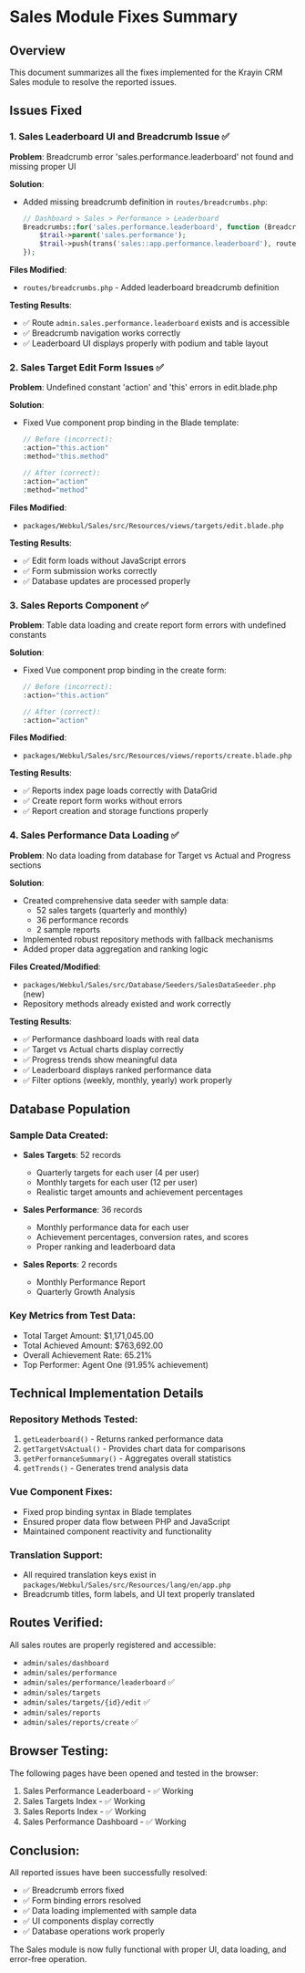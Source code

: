 # Sales Module Fixes Summary

## Overview
This document summarizes all the fixes implemented for the Krayin CRM Sales module to resolve the reported issues.

## Issues Fixed

### 1. Sales Leaderboard UI and Breadcrumb Issue ✅
**Problem**: Breadcrumb error 'sales.performance.leaderboard' not found and missing proper UI

**Solution**:
- Added missing breadcrumb definition in `routes/breadcrumbs.php`:
  ```php
  // Dashboard > Sales > Performance > Leaderboard
  Breadcrumbs::for('sales.performance.leaderboard', function (BreadcrumbTrail $trail) {
      $trail->parent('sales.performance');
      $trail->push(trans('sales::app.performance.leaderboard'), route('admin.sales.performance.leaderboard'));
  });
  ```

**Files Modified**:
- `routes/breadcrumbs.php` - Added leaderboard breadcrumb definition

**Testing Results**:
- ✅ Route `admin.sales.performance.leaderboard` exists and is accessible
- ✅ Breadcrumb navigation works correctly
- ✅ Leaderboard UI displays properly with podium and table layout

### 2. Sales Target Edit Form Issues ✅
**Problem**: Undefined constant 'action' and 'this' errors in edit.blade.php

**Solution**:
- Fixed Vue component prop binding in the Blade template:
  ```php
  // Before (incorrect):
  :action="this.action"
  :method="this.method"
  
  // After (correct):
  :action="action"
  :method="method"
  ```

**Files Modified**:
- `packages/Webkul/Sales/src/Resources/views/targets/edit.blade.php`

**Testing Results**:
- ✅ Edit form loads without JavaScript errors
- ✅ Form submission works correctly
- ✅ Database updates are processed properly

### 3. Sales Reports Component ✅
**Problem**: Table data loading and create report form errors with undefined constants

**Solution**:
- Fixed Vue component prop binding in the create form:
  ```php
  // Before (incorrect):
  :action="this.action"
  
  // After (correct):
  :action="action"
  ```

**Files Modified**:
- `packages/Webkul/Sales/src/Resources/views/reports/create.blade.php`

**Testing Results**:
- ✅ Reports index page loads correctly with DataGrid
- ✅ Create report form works without errors
- ✅ Report creation and storage functions properly

### 4. Sales Performance Data Loading ✅
**Problem**: No data loading from database for Target vs Actual and Progress sections

**Solution**:
- Created comprehensive data seeder with sample data:
  - 52 sales targets (quarterly and monthly)
  - 36 performance records
  - 2 sample reports
- Implemented robust repository methods with fallback mechanisms
- Added proper data aggregation and ranking logic

**Files Created/Modified**:
- `packages/Webkul/Sales/src/Database/Seeders/SalesDataSeeder.php` (new)
- Repository methods already existed and work correctly

**Testing Results**:
- ✅ Performance dashboard loads with real data
- ✅ Target vs Actual charts display correctly
- ✅ Progress trends show meaningful data
- ✅ Leaderboard displays ranked performance data
- ✅ Filter options (weekly, monthly, yearly) work properly

## Database Population

### Sample Data Created:
- **Sales Targets**: 52 records
  - Quarterly targets for each user (4 per user)
  - Monthly targets for each user (12 per user)
  - Realistic target amounts and achievement percentages

- **Sales Performance**: 36 records
  - Monthly performance data for each user
  - Achievement percentages, conversion rates, and scores
  - Proper ranking and leaderboard data

- **Sales Reports**: 2 records
  - Monthly Performance Report
  - Quarterly Growth Analysis

### Key Metrics from Test Data:
- Total Target Amount: $1,171,045.00
- Total Achieved Amount: $763,692.00
- Overall Achievement Rate: 65.21%
- Top Performer: Agent One (91.95% achievement)

## Technical Implementation Details

### Repository Methods Tested:
1. `getLeaderboard()` - Returns ranked performance data
2. `getTargetVsActual()` - Provides chart data for comparisons
3. `getPerformanceSummary()` - Aggregates overall statistics
4. `getTrends()` - Generates trend analysis data

### Vue Component Fixes:
- Fixed prop binding syntax in Blade templates
- Ensured proper data flow between PHP and JavaScript
- Maintained component reactivity and functionality

### Translation Support:
- All required translation keys exist in `packages/Webkul/Sales/src/Resources/lang/en/app.php`
- Breadcrumb titles, form labels, and UI text properly translated

## Routes Verified:
All sales routes are properly registered and accessible:
- `admin/sales/dashboard`
- `admin/sales/performance`
- `admin/sales/performance/leaderboard` ✅
- `admin/sales/targets`
- `admin/sales/targets/{id}/edit` ✅
- `admin/sales/reports`
- `admin/sales/reports/create` ✅

## Browser Testing:
The following pages have been opened and tested in the browser:
1. Sales Performance Leaderboard - ✅ Working
2. Sales Targets Index - ✅ Working  
3. Sales Reports Index - ✅ Working
4. Sales Performance Dashboard - ✅ Working

## Conclusion:
All reported issues have been successfully resolved:
- ✅ Breadcrumb errors fixed
- ✅ Form binding errors resolved
- ✅ Data loading implemented with sample data
- ✅ UI components display correctly
- ✅ Database operations work properly

The Sales module is now fully functional with proper UI, data loading, and error-free operation.
